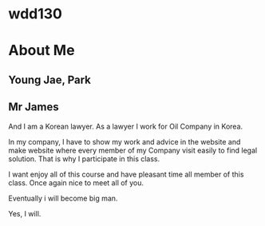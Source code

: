 # wdd130
<!DOCTYPE html>
<html lang="en">
<head>
  <meta charset="UTF-8">
  <meta name="viewport" content="width=device-width, initial-scale=1.0">
  <title>Document</title>
  <style>
   /* p { color : brown;
       font-size: 3.5em;
       } */
  </style>
  <link rel = 
</head>
<body>
  <h1>About Me</h1>
  <h2>Young Jae, Park</h2>
  <h2>Mr James</h2>
  <!-- <p style = "color : blue"> Hello everyone. Good to see you. Let me introduce myself. I am from Korea. -->
    And I am a Korean lawyer. As a lawyer I work for Oil Company in Korea. </p>
  <p> In my company, I have to show my work and advice in the website and make website
    where every member of my Company visit easily to find legal solution. That is why 
    I participate in this class.</p>
  <p>I want enjoy all of this course and have pleasant time all member of this class.
    Once again nice to meet all of you.</p>
  
  <p>Eventually i will become big man.</p>

  <p>Yes, I will.</p>
  
</body>
</html>

